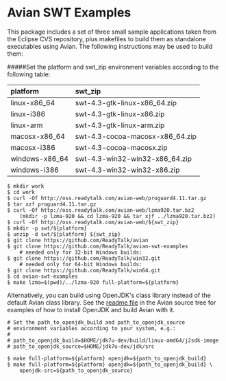 Avian SWT Examples
==================

This package includes a set of three small sample applications taken
from the Eclipse CVS repository, plus makefiles to build them as
standalone executables using Avian.  The following instructions may be
used to build them:

#####Set the platform and swt_zip environment variables according to the following table:  

| platform               |  swt_zip                         |
|:---------------------- | :--------------------------------|
| linux-x86_64           |  swt-4.3-gtk-linux-x86_64.zip    |
| linux-i386             |  swt-4.3-gtk-linux-x86.zip       |
| linux-arm              |  swt-4.3-gtk-linux-arm.zip       |
| macosx-x86_64          |  swt-4.3-cocoa-macosx-x86_64.zip |
| macosx-i386            |  swt-4.3-cocoa-macosx.zip        |
| windows-x86_64         |  swt-4.3-win32-win32-x86_64.zip  |
| windows-i386           |  swt-4.3-win32-win32-x86.zip     |

    $ mkdir work
    $ cd work
    $ curl -Of http://oss.readytalk.com/avian-web/proguard4.11.tar.gz
    $ tar xzf proguard4.11.tar.gz
    $ curl -Of http://oss.readytalk.com/avian-web/lzma920.tar.bz2
        (mkdir -p lzma-920 && cd lzma-920 && tar xjf ../lzma920.tar.bz2)
    $ curl -Of http://oss.readytalk.com/avian-web/${swt_zip}
    $ mkdir -p swt/${platform}
    $ unzip -d swt/${platform} ${swt_zip}
    $ git clone https://github.com/ReadyTalk/avian
    $ git clone https://github.com/ReadyTalk/avian-swt-examples
        # needed only for 32-bit Windows builds:
    $ git clone https://github.com/ReadyTalk/win32.git
        # needed only for 64-bit Windows builds:
    $ git clone https://github.com/ReadyTalk/win64.git
    $ cd avian-swt-examples
    $ make lzma=$(pwd)/../lzma-920 full-platform=${platform}

Alternatively, you can build using OpenJDK's class library instead of
the default Avian class library.  See the [readme file](https://github.com/ReadyTalk/avian/blob/master/README.md#avian---a-lightweight-java-virtual-machine-jvm) in the Avian
source tree for examples of how to install OpenJDK and build Avian
with it.

    # Set the path_to_openjdk_build and path_to_openjdk_source
    # environment variables according to your system, e.g.:
    #
    # path_to_openjdk_build=$HOME/jdk7u-dev/build/linux-amd64/j2sdk-image
    # path_to_openjdk_source=$HOME/jdk7u-dev/jdk/src
      
    $ make full-platform=${platform} openjdk=${path_to_openjdk_build}
    $ make full-platform=${platform} openjdk=${path_to_openjdk_build} \
        openjdk-src=${path_to_openjdk_source}

